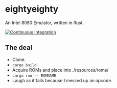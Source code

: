 # eightyeighty
An Intel 8080 Emulator, written in Rust.

[![Continuous Integration](https://github.com/sullivant/eightyeighty/actions/workflows/ci.yml/badge.svg?branch=main)](https://github.com/sullivant/eightyeighty/actions/workflows/ci.yml)

## The deal
- Clone.
- `cargo build`
- Acquire ROMs and place into ./resources/roms/
- `cargo run -- ROMNAME`
- Laugh as it fails because I messed up an opcode.  
